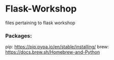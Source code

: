# Flask-Workshop
files pertaining to flask workshop
### Packages:
pip: https://pip.pypa.io/en/stable/installing/
brew: https://docs.brew.sh/Homebrew-and-Python
